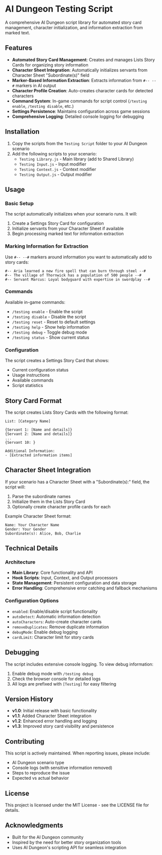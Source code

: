 # AI Dungeon Testing Script

A comprehensive AI Dungeon script library for automated story card management, character initialization, and information extraction from marked text.

## Features

- **Automated Story Card Management**: Creates and manages Lists Story Cards for organizing story information
- **Character Sheet Integration**: Automatically initializes servants from Character Sheet "Subordinate(s)" field
- **Marker-Based Information Extraction**: Extracts information from `#-- --#` markers in AI output
- **Character Profile Creation**: Auto-creates character cards for detected characters
- **Command System**: In-game commands for script control (`/testing enable`, `/testing disable`, etc.)
- **Settings Persistence**: Maintains configuration across game sessions
- **Comprehensive Logging**: Detailed console logging for debugging

## Installation

1. Copy the scripts from the `Testing Script` folder to your AI Dungeon scenario
2. Add the following scripts to your scenario:
   - `Testing Library.js` - Main library (add to Shared Library)
   - `Testing Input.js` - Input modifier
   - `Testing Context.js` - Context modifier  
   - `Testing Output.js` - Output modifier

## Usage

### Basic Setup

The script automatically initializes when your scenario runs. It will:
1. Create a Settings Story Card for configuration
2. Initialize servants from your Character Sheet if available
3. Begin processing marked text for information extraction

### Marking Information for Extraction

Use `#-- --#` markers around information you want to automatically add to story cards:

```
#-- Aria learned a new fire spell that can burn through steel --#
#-- The village of Thornwick has a population of 500 people --#
#-- Servant Marcus: Loyal bodyguard with expertise in swordplay --#
```

### Commands

Available in-game commands:
- `/testing enable` - Enable the script
- `/testing disable` - Disable the script
- `/testing reset` - Reset to default settings
- `/testing help` - Show help information
- `/testing debug` - Toggle debug mode
- `/testing status` - Show current status

### Configuration

The script creates a Settings Story Card that shows:
- Current configuration status
- Usage instructions
- Available commands
- Script statistics

## Story Card Format

The script creates Lists Story Cards with the following format:
```
List: [Category Name]

{Servant 1: [Name and details]}
{Servant 2: [Name and details]}
...
{Servant 10: }

Additional Information:
- [Extracted information items]
```

## Character Sheet Integration

If your scenario has a Character Sheet with a "Subordinate(s):" field, the script will:
1. Parse the subordinate names
2. Initialize them in the Lists Story Card
3. Optionally create character profile cards for each

Example Character Sheet format:
```
Name: Your Character Name
Gender: Your Gender
Subordinate(s): Alice, Bob, Charlie
```

## Technical Details

### Architecture
- **Main Library**: Core functionality and API
- **Hook Scripts**: Input, Context, and Output processors
- **State Management**: Persistent configuration and data storage
- **Error Handling**: Comprehensive error catching and fallback mechanisms

### Configuration Options
- `enabled`: Enable/disable script functionality
- `autoDetect`: Automatic information detection
- `autoCharacters`: Auto-create character cards
- `removeDuplicates`: Remove duplicate information
- `debugMode`: Enable debug logging
- `cardLimit`: Character limit for story cards

## Debugging

The script includes extensive console logging. To view debug information:
1. Enable debug mode with `/testing debug`
2. Check the browser console for detailed logs
3. All logs are prefixed with `[Testing]` for easy filtering

## Version History

- **v1.0**: Initial release with basic functionality
- **v1.1**: Added Character Sheet integration
- **v1.2**: Enhanced error handling and logging
- **v1.3**: Improved story card visibility and persistence

## Contributing

This script is actively maintained. When reporting issues, please include:
- AI Dungeon scenario type
- Console logs (with sensitive information removed)
- Steps to reproduce the issue
- Expected vs actual behavior

## License

This project is licensed under the MIT License - see the LICENSE file for details.

## Acknowledgments

- Built for the AI Dungeon community
- Inspired by the need for better story organization tools
- Uses AI Dungeon's scripting API for seamless integration